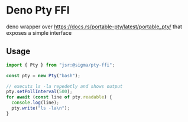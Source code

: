 # Deno Pty FFI

deno wrapper over https://docs.rs/portable-pty/latest/portable_pty/ that exposes
a simple interface

## Usage

```ts
import { Pty } from "jsr:@sigma/pty-ffi";

const pty = new Pty("bash");

// executs ls -la repedetly and shows output
pty.setPollInterval(500);
for await (const line of pty.readable) {
  console.log(line);
  pty.write("ls -la\n");
}
```
